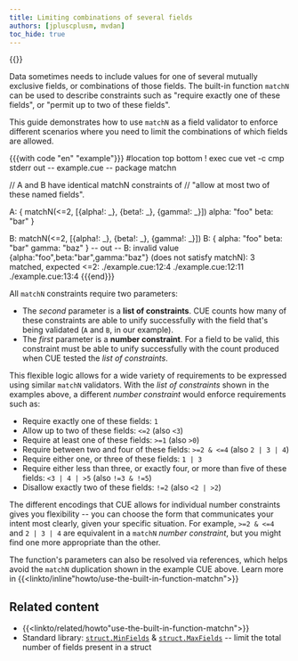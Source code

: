 ```yaml
---
title: Limiting combinations of several fields
authors: [jpluscplusm, mvdan]
toc_hide: true
---
```

{{<sidenote text="Requires CUE v0.11.0 or later">}}

Data sometimes needs to include values for one of several mutually exclusive
fields, or combinations of those fields.
The built-in function `matchN` can be used to describe constraints such as
"require exactly one of these fields", or "permit up to two of these fields".

This guide demonstrates how to use `matchN` as a field validator to enforce
different scenarios where you need to limit the combinations of which fields
are allowed.

<!--more-->

{{{with code "en" "example"}}}
#location top bottom
! exec cue vet -c
cmp stderr out
-- example.cue --
package matchn

// A and B have identical matchN constraints of
// "allow at most two of these named fields".

A: {
	matchN(<=2, [{alpha!: _}, {beta!: _}, {gamma!: _}])
	alpha: "foo"
	beta:  "bar"
}

B: matchN(<=2, [{alpha!: _}, {beta!: _}, {gamma!: _}])
B: {
	alpha: "foo"
	beta:  "bar"
	gamma: "baz"
}
-- out --
B: invalid value {alpha:"foo",beta:"bar",gamma:"baz"} (does not satisfy matchN): 3 matched, expected <=2:
    ./example.cue:12:4
    ./example.cue:12:11
    ./example.cue:13:4
{{{end}}}

All `matchN` constraints require two parameters:

- The *second* parameter is a **list of constraints**. CUE counts how many of
  these constraints are able to unify successfully with the field that's being
  validated (`A` and `B`, in our example).
- The *first* parameter is a **number constraint**. For a field to be valid,
  this constraint must be able to unify successfully with the count produced
  when CUE tested the *list of constraints*.

This flexible logic allows for a wide variety of requirements to be expressed
using similar `matchN` validators. With the *list of constraints* shown in the
examples above, a different *number constraint* would enforce requirements such
as:

- Require exactly one of these fields:
  `1`
- Allow up to two of these fields:
  `<=2` (also `<3`)
- Require at least one of these fields:
  `>=1` (also `>0`)
- Require between two and four of these fields:
  `>=2 & <=4` (also `2 | 3 | 4`)
- Require either one,
  or three of these fields:
  `1 | 3`
- Require either less than three,
  or exactly four,
  or more than five of these fields:
  `<3 | 4 | >5` (also `!=3 & !=5`)
- Disallow exactly two of these fields:
  `!=2` (also `<2 | >2`)

The different encodings that CUE allows for individual number constraints gives
you flexibility -- you can choose the form that communicates your intent most
clearly, given your specific situation. For example, `>=2 & <=4` and `2 | 3 |
4` are equivalent in a `matchN` *number constraint*, but you might find one
more appropriate than the other.

The function's parameters can also be resolved via references, which helps
avoid the `matchN` duplication shown in the example CUE above. Learn more in
{{<linkto/inline"howto/use-the-built-in-function-matchn">}}

## Related content

- {{<linkto/related/howto"use-the-built-in-function-matchn">}}
- Standard library:
  [`struct.MinFields`](/go/pkg/struct#MinFields) &
  [`struct.MaxFields`](/go/pkg/struct#MaxFields)
  -- limit the total number of fields present in a struct
